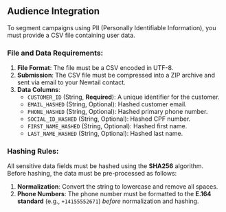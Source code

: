 ## Audience Integration

To segment campaigns using PII (Personally Identifiable Information), you must provide a CSV file containing user data.

### File and Data Requirements:

1.  **File Format**: The file must be a CSV encoded in UTF-8.
2.  **Submission**: The CSV file must be compressed into a ZIP archive and sent via email to your Newtail contact.
3.  **Data Columns**:
    *   `CUSTOMER_ID` (String, **Required**): A unique identifier for the customer.
    *   `EMAIL_HASHED` (String, Optional): Hashed customer email.
    *   `PHONE_HASHED` (String, Optional): Hashed primary phone number.
    *   `SOCIAL_ID_HASHED` (String, Optional): Hashed CPF number.
    *   `FIRST_NAME_HASHED` (String, Optional): Hashed first name.
    *   `LAST_NAME_HASHED` (String, Optional): Hashed last name.

### Hashing Rules:

All sensitive data fields must be hashed using the **SHA256** algorithm. Before hashing, the data must be pre-processed as follows:

1.  **Normalization**: Convert the string to lowercase and remove all spaces.
2.  **Phone Numbers**: The phone number must be formatted to the **E.164 standard** (e.g., `+14155552671`) *before* normalization and hashing.